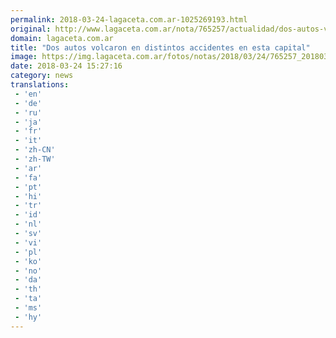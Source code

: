```yaml
---
permalink: 2018-03-24-lagaceta.com.ar-1025269193.html
original: http://www.lagaceta.com.ar/nota/765257/actualidad/dos-autos-volcaron-distintos-accidentes-esta-capital.html
domain: lagaceta.com.ar
title: "Dos autos volcaron en distintos accidentes en esta capital"
image: https://img.lagaceta.com.ar/fotos/notas/2018/03/24/765257_20180324121858.jpg
date: 2018-03-24 15:27:16
category: news
translations: 
 - 'en'
 - 'de'
 - 'ru'
 - 'ja'
 - 'fr'
 - 'it'
 - 'zh-CN'
 - 'zh-TW'
 - 'ar'
 - 'fa'
 - 'pt'
 - 'hi'
 - 'tr'
 - 'id'
 - 'nl'
 - 'sv'
 - 'vi'
 - 'pl'
 - 'ko'
 - 'no'
 - 'da'
 - 'th'
 - 'ta'
 - 'ms'
 - 'hy'
---
```


